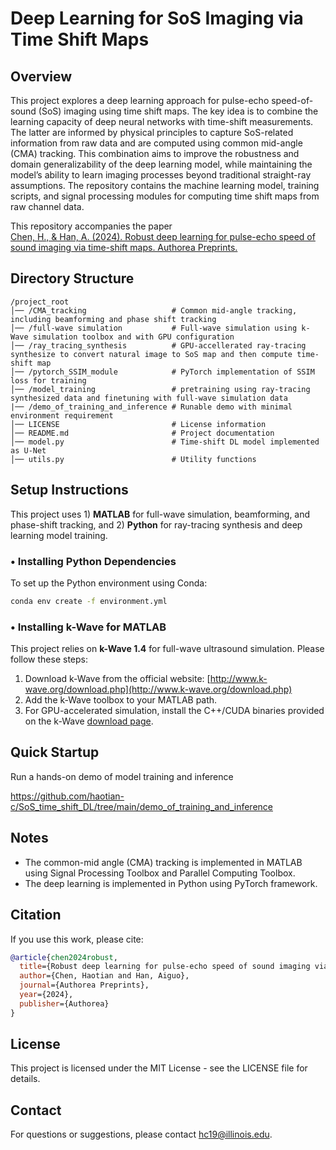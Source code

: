 # Deep Learning for SoS Imaging via Time Shift Maps


## Overview
This project explores a deep learning approach for pulse-echo speed-of-sound (SoS) imaging using time shift maps. The key idea is to combine the learning capacity of deep neural networks with time-shift measurements. The latter are informed by physical principles to capture SoS-related information from raw data and are computed using common mid-angle (CMA) tracking. This combination aims to improve the robustness and domain generalizability of the deep learning model, while maintaining the model’s ability to learn imaging processes beyond traditional straight-ray assumptions. The repository contains the machine learning model, training scripts, and signal processing modules for computing time shift maps from raw channel data.


This repository accompanies the paper  
[Chen, H., & Han, A. (2024). Robust deep learning for pulse-echo speed of sound imaging via time-shift maps. Authorea Preprints.](https://www.techrxiv.org/doi/full/10.36227/techrxiv.171709863.32880935)


## Directory Structure
```
/project_root
│── /CMA_tracking                   # Common mid-angle tracking, including beamforming and phase shift tracking
│── /full-wave simulation           # Full-wave simulation using k-Wave simulation toolbox and with GPU configuration
│── /ray_tracing_synthesis          # GPU-accellerated ray-tracing synthesize to convert natural image to SoS map and then compute time-shift map
│── /pytorch_SSIM_module            # PyTorch implementation of SSIM loss for training
│── /model_training                 # pretraining using ray-tracing synthesized data and finetuning with full-wave simulation data
|── /demo_of_training_and_inference # Runable demo with minimal environment requirement
│── LICENSE                         # License information
│── README.md                       # Project documentation
│── model.py                        # Time-shift DL model implemented as U-Net
│── utils.py                        # Utility functions
```



## Setup Instructions
This project uses 1) **MATLAB** for full-wave simulation, beamforming, and phase-shift tracking, and 2) **Python** for ray-tracing synthesis and deep learning model training.

### • Installing Python Dependencies
To set up the Python environment using Conda:
```bash
conda env create -f environment.yml
```


### • Installing k-Wave for MATLAB
This project relies on **k-Wave 1.4** for full-wave ultrasound simulation. Please follow these steps:

1) Download k-Wave from the official website: [http://www.k-wave.org/download.php](http://www.k-wave.org/download.php)
2) Add the k-Wave toolbox to your MATLAB path.
3) For GPU-accelerated simulation, install the C++/CUDA binaries provided on the k-Wave [download page](http://www.k-wave.org/download.php).

## Quick Startup
Run a hands-on demo of model training and inference

https://github.com/haotian-c/SoS_time_shift_DL/tree/main/demo_of_training_and_inference


## Notes
- The common-mid angle (CMA) tracking is implemented in MATLAB using Signal Processing Toolbox and Parallel Computing Toolbox.
- The deep learning is implemented in Python using PyTorch framework.


## Citation

If you use this work, please cite:

```bibtex
@article{chen2024robust,
  title={Robust deep learning for pulse-echo speed of sound imaging via time-shift maps},
  author={Chen, Haotian and Han, Aiguo},
  journal={Authorea Preprints},
  year={2024},
  publisher={Authorea}
}
```


## License
This project is licensed under the MIT License - see the LICENSE file for details.

## Contact
For questions or suggestions, please contact hc19@illinois.edu.
